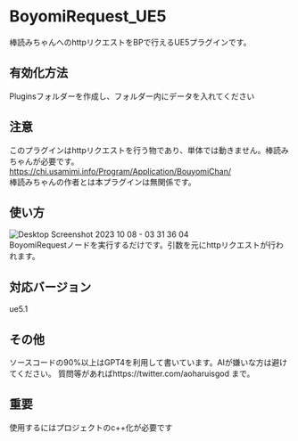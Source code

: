 # BoyomiRequest_UE5
棒読みちゃんへのhttpリクエストをBPで行えるUE5プラグインです。
## 有効化方法
Pluginsフォルダーを作成し、フォルダー内にデータを入れてください
## 注意
このプラグインはhttpリクエストを行う物であり、単体では動きません。棒読みちゃんが必要です。https://chi.usamimi.info/Program/Application/BouyomiChan/
<br>棒読みちゃんの作者とは本プラグインは無関係です。
## 使い方
![Desktop Screenshot 2023 10 08 - 03 31 36 04](https://github.com/aoharudesu/BoyomiRequest_UE5/assets/97249122/bc3cfce2-965b-42f3-9972-e7e087f1dbbe)
<br>BoyomiRequestノードを実行するだけです。引数を元にhttpリクエストが行われます。
## 対応バージョン
ue5.1
## その他
ソースコードの90%以上はGPT4を利用して書いています。AIが嫌いな方は避けてください。
質問等があればhttps://twitter.com/aoharuisgod まで。
## 重要
使用するにはプロジェクトのc++化が必要です
